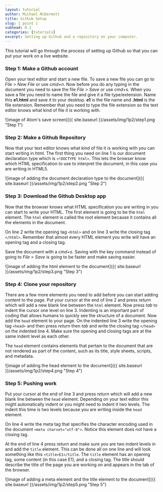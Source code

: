 ```yaml
---
layout: tutorial
author: Michael McDermott
title: Github Setup
slug: 1 point 1
subhead: 0.1
categories: [tutorials]
excerpt: Setting up Github and a repository on your computer.
---
```

This tutorial will go through the process of setting up Github so that you can put your work on a live website.

### <span id="step1">Step 1: Make a Github account</span>

Open your text editor and start a new file. To save a new file you can go to <span class="command">_File > New File_</span> or use <span class="command">_cmd+n_</span>. Now before you do any typing in the document you need to save the file <span class="command">_File > Save_</span> or use <span class="command">_cmd+s_</span>. When you save a file you need to name the file and give it a file type/extension. Name this **e1.html** and save it to your desktop. **e1** is the file name and **.html** is the file extension. Remember that you need to type the file extension so the text editor knows what kind of file it is working with.

![image of Atom's save screen]({{ site.baseurl }}/assets/img/1p2/step1.png "Step 1")

### <span id="step2">Step 2: Make a Github Repository</span>
Now that your text editor knows what kind of file it is working with you can start writing in html. The first thing you need on line 1 is our document declaration type which is `<!DOCTYPE html>`. This lets the browser know which HTML specification to use to interpret the document, in this case you are writing in HTML5.

![image of adding the document declaration type to the document]({{ site.baseurl }}/assets/img/1p2/step2.png "Step 2")

### <span id="step3">Step 3: Download the Github Desktop app</span>
Now that the browser knows what HTML specification you are writing in you can start to write your HTML. The first element is going to be the `html` element. The `html` element is called the root element because it contains all the elements in the document.

On line 2 write the opening tag `<html>` and on line 3 write the closing tag `</html>`. Remember that almost every HTML element you write will have an opening tag and a closing tag.

Save the document with a <span class="command">_cmd+s_</span>. Saving with the key command instead of going to <span class="command">_File > Save_</span> is going to be faster and make saving easier.

![image of adding the html element to the document]({{ site.baseurl }}/assets/img/1p2/step3.png "Step 3")

### <span id="step4">Step 4: Clone your repository</span>
There are a few more elements you need to add before you can start adding content to the page. Put your cursor at the end of line 2 and press <span class="command">_return_</span> which will add a new blank line between the `html` element. Now press <span class="command">_tab_</span> to indent the cursor one level on line 3. Indenting is an important part of coding that allows humans to quickly see the structure of a document. Now add the `head` element to your page. On the indented line 3 write the opening tag `<head>` and then press <span class="command">_return_</span> then <span class="command">_tab_</span> and write the closing tag `</head>` on the indented line 4. Make sure the opening and closing tags are at the same indent level as each other.

The `head` element contains elements that pertain to the document that are not rendered as part of the content, such as its title, style sheets, scripts, and metadata.

![image of adding the head element to the document]({{ site.baseurl }}/assets/img/1p2/step4.png "Step 4")

### <span id="step5">Step 5: Pushing work</span>
Put your cursor at the end of line 3 and press <span class="command">_return_</span> which will add a new blank line between the `head` element. Depending on your text editor this might automatically indent or you might need to indent it two levels. The indent this time is two levels because you are writing inside the `head` element.

On line 4 write the meta tag that specifies the character encoding used in the document `<meta charset="utf-8">`. Notice this element does not have a closing tag.

At the end of line 4 press <span class="command">_return_</span> and make sure you are two indent levels in and add the `title` element. This can be done all on one line and will look something like this `<title>E1</title`. The `title` element has an opening tag, some content (in this case E1), and a closing tag. The title should describe the title of the page you are working on and appears in the tab of the browser.

![image of adding a meta element and the title element to the document]({{ site.baseurl }}/assets/img/1p2/step5.png "Step 5")
